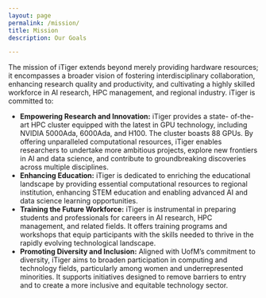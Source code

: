 ```yaml
---
layout: page
permalink: /mission/
title: Mission
description: Our Goals

---
```


The mission of iTiger extends beyond merely providing hardware resources;
it encompasses a broader vision of fostering interdisciplinary collaboration, enhancing research quality and productivity, and cultivating a highly skilled workforce in AI research, HPC management, and regional industry.
iTiger is committed to:
<ul>
<li><strong>Empowering Research and Innovation:</strong> iTiger provides a state-
of-the-art HPC cluster equipped with the latest in GPU technology, including
NVIDIA 5000Ada, 6000Ada, and H100. The cluster boasts 88 GPUs. By offering unparalleled computational resources, iTiger enables researchers to undertake more ambitious
projects, explore new frontiers in AI and data science, and contribute to
groundbreaking discoveries across multiple disciplines.</li>

<li><strong>Enhancing Education:</strong> iTiger is dedicated to enriching the educational
landscape by providing essential computational resources to regional institution, enhancing STEM education and enabling advanced AI and data
science learning opportunities.</li>

<li><strong>Training the Future Workforce:</strong> iTiger is instrumental in preparing students and professionals for careers in AI research, HPC management, and
related fields. It offers training programs and workshops that equip participants with the skills needed to thrive in the rapidly evolving technological
landscape.</li>

<li><strong>Promoting Diversity and Inclusion:</strong> Aligned with UofM’s commitment to
diversity, iTiger aims to broaden participation in computing and technology fields, particularly among women and underrepresented minorities. It
supports initiatives designed to remove barriers to entry and to create a
more inclusive and equitable technology sector.</li>
</ul>




